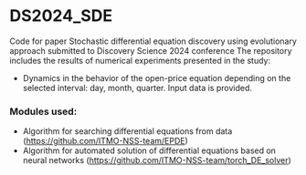 # DS2024_SDE
Code for paper Stochastic differential equation discovery using evolutionary approach submitted to Discovery Science 2024 conference
The repository includes the results of numerical experiments presented in the study:
- Dynamics in the behavior of the open-price equation depending on the selected interval: day, month, quarter. Input data is provided.

###  Modules used:
- Algorithm for searching differential equations from data (https://github.com/ITMO-NSS-team/EPDE)
- Algorithm for automated solution of differential equations based on neural networks (https://github.com/ITMO-NSS-team/torch_DE_solver)

